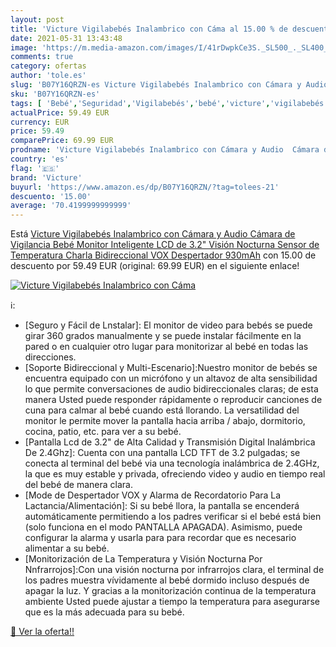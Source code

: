 ```yaml
---
layout: post
title: 'Victure Vigilabebés Inalambrico con Cáma al 15.00 % de descuento'
date: 2021-05-31 13:43:48
image: 'https://m.media-amazon.com/images/I/41rDwpkCe3S._SL500_._SL400_.jpg'
comments: true
category: ofertas
author: 'tole.es'
slug: 'B07Y16QRZN-es Victure Vigilabebés Inalambrico con Cámara y Audio Cámara...'
sku: 'B07Y16QRZN-es'
tags: [ 'Bebé','Seguridad','Vigilabebés','bebé','victure','vigilabebés', ]
actualPrice: 59.49 EUR
currency: EUR
price: 59.49
comparePrice: 69.99 EUR
prodname: 'Victure Vigilabebés Inalambrico con Cámara y Audio  Cámara de Vigilancia  Bebé Monitor Inteligente LCD de 3.2" Visión Nocturna Sensor de Temperatura  Charla Bidireccional  VOX  Despertador  930mAh'
country: 'es'
flag: '🇪🇸'
brand: 'Victure'
buyurl: 'https://www.amazon.es/dp/B07Y16QRZN/?tag=tolees-21'
descuento: '15.00'
average: '70.4199999999999'
---
```


Está [Victure Vigilabebés Inalambrico con Cámara y Audio  Cámara de Vigilancia  Bebé Monitor Inteligente LCD de 3.2" Visión Nocturna Sensor de Temperatura  Charla Bidireccional  VOX  Despertador  930mAh](https://www.amazon.es/dp/B07Y16QRZN/?tag=tolees-21) con 15.00 de descuento por 59.49 EUR (original: 69.99 EUR) en el siguiente enlace!

[![Victure Vigilabebés Inalambrico con Cáma](https://m.media-amazon.com/images/I/41rDwpkCe3S._SL500_._SL400_.jpg)](https://www.amazon.es/dp/B07Y16QRZN/?tag=tolees-21)

ℹ️:

- [Seguro y Fácil de Lnstalar]: El monitor de video para bebés se puede girar 360 grados manualmente y se puede instalar fácilmente en la pared o en cualquier otro lugar para monitorizar al bebé en todas las direcciones.
- [Soporte Bidireccional y Multi-Escenario]:Nuestro monitor de bebés se encuentra equipado con un micrófono y un altavoz de alta sensibilidad lo que permite conversaciones de audio bidireccionales claras; de esta manera Usted puede responder rápidamente o reproducir canciones de cuna para calmar al bebé cuando está llorando. La versatilidad del monitor le permite mover la pantalla hacia arriba / abajo, dormitorio, cocina, patio, etc. para ver a su bebé.
- [Pantalla Lcd de 3.2" de Alta Calidad y Transmisión Digital Inalámbrica De 2.4Ghz]: Cuenta con una pantalla LCD TFT de 3.2 pulgadas; se conecta al terminal del bebé via una tecnología inalámbrica de 2.4GHz, la que es muy estable y privada, ofreciendo video y audio en tiempo real del bebé de manera clara.
- [Mode de Despertador VOX y Alarma de Recordatorio Para La Lactancia/Alimentación]: Si su bebé llora, la pantalla se encenderá automáticamente permitiendo a los padres verificar si el bebé está bien (solo funciona en el modo PANTALLA APAGADA). Asimismo, puede configurar la alarma y usarla para para recordar que es necesario alimentar a su bebé.
- [Monitorización de La Temperatura y Visión Nocturna Por Nnfrarrojos]:Con una visión nocturna por infrarrojos clara, el terminal de los padres muestra vívidamente al bebé dormido incluso después de apagar la luz. Y gracias a la monitorización continua de la temperatura ambiente Usted puede ajustar a tiempo la temperatura para asegurarse que es la más adecuada para su bebé.

[🛒 Ver la oferta!!](https://www.amazon.es/dp/B07Y16QRZN/?tag=tolees-21)
